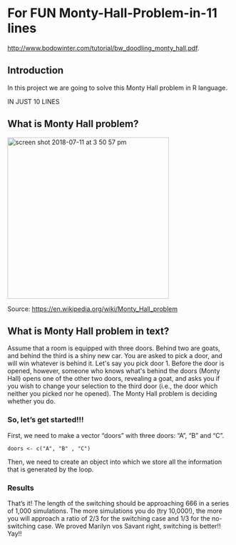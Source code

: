 # For FUN Monty-Hall-Problem-in-11 lines

http://www.bodowinter.com/tutorial/bw_doodling_monty_hall.pdf. 

## Introduction
In this project we are going to solve this Monty Hall problem in R language.

IN JUST 10 LINES
## What is Monty Hall problem?
<img width="362" alt="screen shot 2018-07-11 at 3 50 57 pm" src="https://user-images.githubusercontent.com/39840213/42597921-8530a51c-8528-11e8-9879-596b53209e5c.png">

Source:  https://en.wikipedia.org/wiki/Monty_Hall_problem

## What is Monty Hall problem in text? 
Assume that a room is equipped with three doors. Behind two are goats, and behind the third is a shiny new car. You are asked to pick a door, and will win whatever is behind it. Let's say you pick door 1. Before the door is opened, however, someone who knows what's behind the doors (Monty Hall) opens one of the other two doors, revealing a goat, and asks you if you wish to change your selection to the third door (i.e., the door which neither you picked nor he opened). The Monty Hall problem is deciding whether you do. 


### So, let’s get started!!! 
First, we need to make a vector “doors” with three doors: “A”, “B” and “C”.
```
doors <- c("A", "B" , "C")
```
Then, we need to create an object into which we store all the information that is generated by the loop.

### Results
That’s it! 
The length of the switching should be approaching 666 in a series of 1,000 simulations. The more simulations you do (try 10,000!), the more you will approach a ratio of 2/3 for the switching case and 1/3 for the no-switching case. We proved Marilyn vos Savant right, switching is better!! Yay!!
